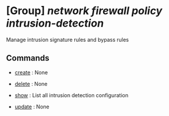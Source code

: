 # [Group] _network firewall policy intrusion-detection_

Manage intrusion signature rules and bypass rules

## Commands

- [create](/Commands/network/firewall/policy/intrusion-detection/_create.md)
: None

- [delete](/Commands/network/firewall/policy/intrusion-detection/_delete.md)
: None

- [show](/Commands/network/firewall/policy/intrusion-detection/_show.md)
: List all intrusion detection configuration

- [update](/Commands/network/firewall/policy/intrusion-detection/_update.md)
: None
